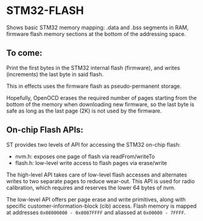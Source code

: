 STM32-FLASH
===========

Shows basic STM32 memory mapping: .data and .bss segments in RAM,
firmware flash memory sections at the bottom of the addressing space.
 
To come:
--------

Print the first bytes in the STM32 internal flash (firmware),
and writes (increments) the last byte in said flash.

This in effects uses the firmware flash as pseudo-permanent storage.

Hopefully,
OpenOCD erases the required number of pages starting from the bottom
of the memory when downloading new firmware, so the last byte is safe
as long as the last page (2K) is not used by the firmware.


On-chip Flash APIs:
-------------------

ST provides two levels of API for accessing the STM32 on-chip flash:

* nvm.h: exposes one page of flash via readFrom/writeTo
* flash.h: low-level write access to flash pages via erase/write

The high-level API takes care of low-level flash accesses and alternates
writes to two separate pages to reduce wear-out.  This API is used for
radio calibration, which requires and reserves the lower 64 bytes of nvm. 

The low-level API offers per page erase and write primitives, along with
specific customer-information-block (cib) access.  Flash memory is mapped
at addresses ``0x08000000 - 0x0807FFFF`` and aliassed at ``0x00000 - 7FFFF``.
